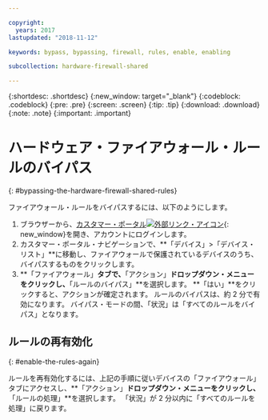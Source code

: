 ```yaml
---

copyright:
  years: 2017
lastupdated: "2018-11-12"

keywords: bypass, bypassing, firewall, rules, enable, enabling

subcollection: hardware-firewall-shared

---
```


{:shortdesc: .shortdesc}
{:new_window: target="_blank"}
{:codeblock: .codeblock}
{:pre: .pre}
{:screen: .screen}
{:tip: .tip}
{:download: .download}
{:note: .note}
{:important: .important}

# ハードウェア・ファイアウォール・ルールのバイパス
{: #bypassing-the-hardware-firewall-shared-rules}

ファイアウォール・ルールをバイパスするには、以下のようにします。

1. ブラウザーから、[カスタマー・ポータル![外部リンク・アイコン](../../icons/launch-glyph.svg "外部リンク・アイコン")](https://control.softlayer.com/){: new_window}を開き、アカウントにログインします。
2. カスタマー・ポータル・ナビゲーションで、**「デバイス」>「デバイス・リスト」**に移動し、ファイアウォールで保護されているデバイスのうち、バイパスするものをクリックします。
3.  **「ファイアウォール」**タブで、**「アクション」**ドロップダウン・メニューをクリックし、**「ルールのバイパス」**を選択します。 **「はい」**をクリックすると、アクションが確定されます。 ルールのバイパスは、約 2 分で有効になります。 バイパス・モードの間、「状況」は「すべてのルールをバイパス」となります。

## ルールの再有効化
{: #enable-the-rules-again}

ルールを再有効化するには、上記の手順に従いデバイスの「ファイアウォール」タブにアクセスし、**「アクション」**ドロップダウン・メニューをクリックし、**「ルールの処理」**を選択します。 「状況」が 2 分以内に「すべてのルールを処理」に戻ります。

